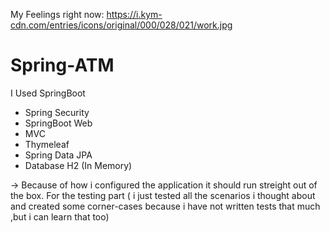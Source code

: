 My Feelings right now: https://i.kym-cdn.com/entries/icons/original/000/028/021/work.jpg

# Spring-ATM

I Used SpringBoot
- Spring Security
- SpringBoot Web
- MVC
- Thymeleaf
- Spring Data JPA
- Database H2 (In Memory)

-> Because of how i configured the application it should run streight out of the box.
For the testing part ( i just tested all the scenarios i thought about and created some corner-cases
because i have not written tests that much ,but i can learn that too)
